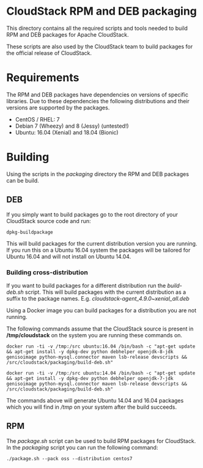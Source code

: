 # CloudStack RPM and DEB packaging
This directory contains all the required scripts and tools needed to build RPM and DEB packages for Apache CloudStack.

These scripts are also used by the CloudStack team to build packages for the official release of CloudStack.

# Requirements
The RPM and DEB packages have dependencies on versions of specific libraries. Due to these dependencies the following distributions and their versions are supported by the packages.

* CentOS / RHEL: 7
* Debian 7 (Wheezy) and 8 (Jessy) (untested!)
* Ubuntu: 16.04 (Xenial) and 18.04 (Bionic)

# Building
Using the scripts in the *packaging* directory the RPM and DEB packages can be build.

## DEB
If you simply want to build packages go to the root directory of your CloudStack source code and run:

``dpkg-buildpackage``

This will build packages for the current distribution version you are running. If you run this on a Ubuntu 16.04 system the packages will be tailored for Ubuntu 16.04 and will not install on Ubuntu 14.04.

### Building cross-distribution
If you want to build packages for a different distribution run the *build-deb.sh* script. This will build packages with the current distribution as a suffix to the package names. E.g. *cloudstack-agent_4.9.0~xenial_all.deb*

Using a Docker image you can build packages for a distribution you are not running.

The following commands assume that the CloudStack source is present in **/tmp/cloudstack** on the system you are running these commands on.

``docker run -ti -v /tmp:/src ubuntu:16.04 /bin/bash -c "apt-get update && apt-get install -y dpkg-dev python debhelper openjdk-8-jdk genisoimage python-mysql.connector maven lsb-release devscripts && /src/cloudstack/packaging/build-deb.sh"``

``docker run -ti -v /tmp:/src ubuntu:14.04 /bin/bash -c "apt-get update && apt-get install -y dpkg-dev python debhelper openjdk-7-jdk genisoimage python-mysql.connector maven lsb-release devscripts && /src/cloudstack/packaging/build-deb.sh"``

The commands above will generate Ubuntu 14.04 and 16.04 packages which you will find in */tmp* on your system after the build succeeds.

## RPM
The *package.sh* script can be used to build RPM packages for CloudStack. In the *packaging* script you can run the following command:

``./package.sh --pack oss --distribution centos7``

